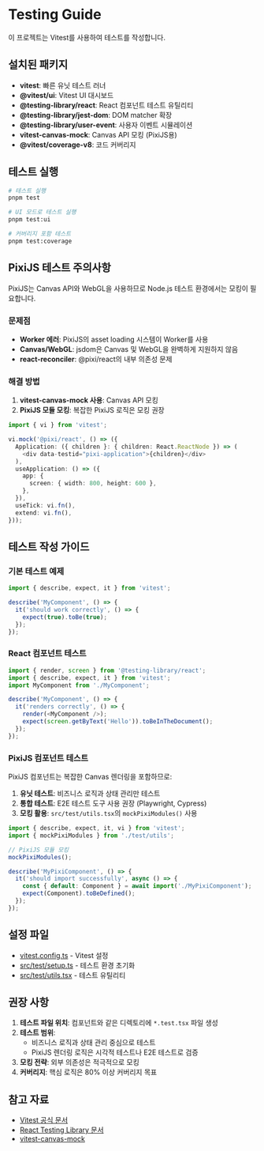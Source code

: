 # Testing Guide

이 프로젝트는 Vitest를 사용하여 테스트를 작성합니다.

## 설치된 패키지

- **vitest**: 빠른 유닛 테스트 러너
- **@vitest/ui**: Vitest UI 대시보드
- **@testing-library/react**: React 컴포넌트 테스트 유틸리티
- **@testing-library/jest-dom**: DOM matcher 확장
- **@testing-library/user-event**: 사용자 이벤트 시뮬레이션
- **vitest-canvas-mock**: Canvas API 모킹 (PixiJS용)
- **@vitest/coverage-v8**: 코드 커버리지

## 테스트 실행

```bash
# 테스트 실행
pnpm test

# UI 모드로 테스트 실행
pnpm test:ui

# 커버리지 포함 테스트
pnpm test:coverage
```

## PixiJS 테스트 주의사항

PixiJS는 Canvas API와 WebGL을 사용하므로 Node.js 테스트 환경에서는 모킹이 필요합니다.

### 문제점

- **Worker 에러**: PixiJS의 asset loading 시스템이 Worker를 사용
- **Canvas/WebGL**: jsdom은 Canvas 및 WebGL을 완벽하게 지원하지 않음
- **react-reconciler**: @pixi/react의 내부 의존성 문제

### 해결 방법

1. **vitest-canvas-mock 사용**: Canvas API 모킹
2. **PixiJS 모듈 모킹**: 복잡한 PixiJS 로직은 모킹 권장

```typescript
import { vi } from 'vitest';

vi.mock('@pixi/react', () => ({
  Application: ({ children }: { children: React.ReactNode }) => (
    <div data-testid="pixi-application">{children}</div>
  ),
  useApplication: () => ({
    app: {
      screen: { width: 800, height: 600 },
    },
  }),
  useTick: vi.fn(),
  extend: vi.fn(),
}));
```

## 테스트 작성 가이드

### 기본 테스트 예제

```typescript
import { describe, expect, it } from 'vitest';

describe('MyComponent', () => {
  it('should work correctly', () => {
    expect(true).toBe(true);
  });
});
```

### React 컴포넌트 테스트

```typescript
import { render, screen } from '@testing-library/react';
import { describe, expect, it } from 'vitest';
import MyComponent from './MyComponent';

describe('MyComponent', () => {
  it('renders correctly', () => {
    render(<MyComponent />);
    expect(screen.getByText('Hello')).toBeInTheDocument();
  });
});
```

### PixiJS 컴포넌트 테스트

PixiJS 컴포넌트는 복잡한 Canvas 렌더링을 포함하므로:

1. **유닛 테스트**: 비즈니스 로직과 상태 관리만 테스트
2. **통합 테스트**: E2E 테스트 도구 사용 권장 (Playwright, Cypress)
3. **모킹 활용**: `src/test/utils.tsx`의 `mockPixiModules()` 사용

```typescript
import { describe, expect, it, vi } from 'vitest';
import { mockPixiModules } from './test/utils';

// PixiJS 모듈 모킹
mockPixiModules();

describe('MyPixiComponent', () => {
  it('should import successfully', async () => {
    const { default: Component } = await import('./MyPixiComponent');
    expect(Component).toBeDefined();
  });
});
```

## 설정 파일

- [vitest.config.ts](../../vitest.config.ts) - Vitest 설정
- [src/test/setup.ts](../../src/test/setup.ts) - 테스트 환경 초기화
- [src/test/utils.tsx](../../src/test/utils.tsx) - 테스트 유틸리티

## 권장 사항

1. **테스트 파일 위치**: 컴포넌트와 같은 디렉토리에 `*.test.tsx` 파일 생성
2. **테스트 범위**:
   - 비즈니스 로직과 상태 관리 중심으로 테스트
   - PixiJS 렌더링 로직은 시각적 테스트나 E2E 테스트로 검증
3. **모킹 전략**: 외부 의존성은 적극적으로 모킹
4. **커버리지**: 핵심 로직은 80% 이상 커버리지 목표

## 참고 자료

- [Vitest 공식 문서](https://vitest.dev/)
- [React Testing Library 문서](https://testing-library.com/react)
- [vitest-canvas-mock](https://github.com/wobsoriano/vitest-canvas-mock)
